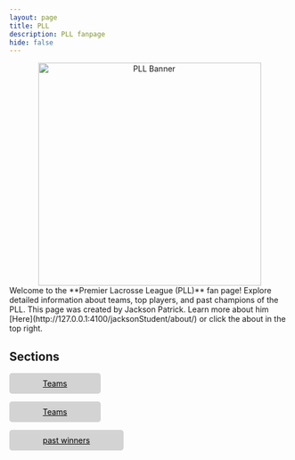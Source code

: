 ```yaml
---
layout: page
title: PLL
description: PLL fanpage
hide: false
---
```




<center>



<img src="https://upload.wikimedia.org/wikipedia/en/thumb/8/8f/Premier_Lacrosse_League_logo.svg/800px-Premier_Lacrosse_League_logo.svg.png" alt="PLL Banner" width="400">

</center>
Welcome to the **Premier Lacrosse League (PLL)** fan page! Explore detailed information about teams, top players, and past champions of the PLL. This page was created by Jackson Patrick. Learn more about him [Here](http://127.0.0.1:4100/jacksonStudent/about/) or click the about in the top right. 

## Sections



<a href="../sections/teams.md" style="display: inline-block; padding: 10px 60px; background-color: #D3D3D3; color: black; text-decoration: underline; border-radius: 5px;">Teams</a>

<a href="Past Winners" style="display: inline-block; padding: 10px 60px; background-color: #D3D3D3; color: black; text-decoration: underline; border-radius: 5px;">Teams</a>

<a href="../sections/past_winners.md" style="display: inline-block; padding: 10px 60px; background-color: #D3D3D3; color: black; text-decoration: underline; border-radius: 5px;">past winners </a>








